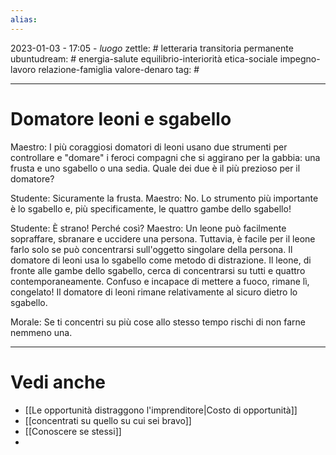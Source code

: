 ```yaml
---
alias: 
---
```

2023-01-03 - 17:05 - *luogo*
zettle: # letteraria transitoria permanente
ubuntudream: # energia-salute equilibrio-interiorità etica-sociale impegno-lavoro relazione-famiglia valore-denaro 
tag: #

---
# Domatore leoni e sgabello
Maestro: I più coraggiosi domatori di leoni usano due strumenti per controllare e "domare" i feroci compagni che si aggirano per la gabbia: una frusta e uno sgabello o una sedia. Quale dei due è il più prezioso per il domatore?

Studente: Sicuramente la frusta.
Maestro: No. Lo strumento più importante è lo sgabello e, più specificamente, le quattro gambe dello sgabello!

Studente: È strano! Perché così?
Maestro: Un leone può facilmente sopraffare, sbranare e uccidere una persona. Tuttavia, è facile per il leone farlo solo se può concentrarsi sull'oggetto singolare della persona. Il domatore di leoni usa lo sgabello come metodo di distrazione. Il leone, di fronte alle gambe dello sgabello, cerca di concentrarsi su tutti e quattro contemporaneamente. Confuso e incapace di mettere a fuoco, rimane lì, congelato! Il domatore di leoni rimane relativamente al sicuro dietro lo sgabello.

Morale: Se ti concentri su più cose allo stesso tempo rischi di non farne nemmeno una.



---
# Vedi anche
- [[Le opportunità distraggono l'imprenditore|Costo di opportunità]]
- [[concentrati su quello su cui sei bravo]]
- [[Conoscere se stessi]]
- 
